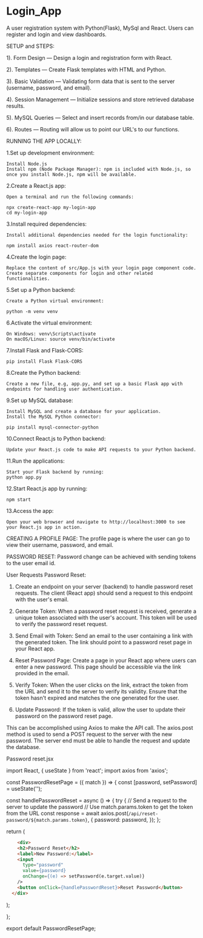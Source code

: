 # Login_App 
A user registration system with Python(Flask), MySql and React. Users can register and login and view dashboards.

SETUP and STEPS:

1). Form Design — Design a login and registration form with React.

2). Templates — Create Flask templates with HTML and Python.

3). Basic Validation — Validating form data that is sent to the server (username, password, and email).

4). Session Management — Initialize sessions and store retrieved database results.

5). MySQL Queries — Select and insert records from/in our database table.

6). Routes — Routing will allow us to point our URL's to our functions.

RUNNING THE APP LOCALLY:

1.Set up  development environment:

    Install Node.js
    Install npm (Node Package Manager): npm is included with Node.js, so once you install Node.js, npm will be available.

2.Create a React.js app:

    Open a terminal and run the following commands:

    npx create-react-app my-login-app
    cd my-login-app

3.Install required dependencies:

    Install additional dependencies needed for the login functionality:

    npm install axios react-router-dom

4.Create the login page:

    Replace the content of src/App.js with your login page component code. Create separate components for login and other related functionalities.

5.Set up a Python backend:

    Create a Python virtual environment:

    python -m venv venv

6.Activate the virtual environment:

    On Windows: venv\Scripts\activate
    On macOS/Linux: source venv/bin/activate

7.Install Flask and Flask-CORS:

    pip install Flask Flask-CORS

8.Create the Python backend:

    Create a new file, e.g, app.py, and set up a basic Flask app with endpoints for handling user authentication.

9.Set up MySQL database:

    Install MySQL and create a database for your application.
    Install the MySQL Python connector:

    pip install mysql-connector-python

10.Connect React.js to Python backend:

    Update your React.js code to make API requests to your Python backend.

11.Run the applications:

    Start your Flask backend by running:
    python app.py

12.Start React.js app by running:

    npm start

13.Access the app:

    Open your web browser and navigate to http://localhost:3000 to see your React.js app in action.

CREATING A PROFILE PAGE:
The profile page is where the user can go to view their username, password, and email.

PASSWORD RESET:
Password change can be achieved with sending tokens to the user email id.
   
User Requests Password Reset:
1. Create an endpoint on your server (backend) to handle password reset requests. The client (React app) should send a request to this endpoint with the user's email.

2. Generate Token:
 When a password reset request is received, generate a unique token associated with the user's account. This token will be used to verify the password reset request.

3. Send Email with Token:
Send an email to the user containing a link with the generated token. The link should point to a password reset page in your React app.

4. Reset Password Page:
Create a page in your React app where users can enter a new password. This page should be accessible via the link provided in the email.

5. Verify Token:
When the user clicks on the link, extract the token from the URL and send it to the server to verify its validity. Ensure that the token hasn't expired and matches the one generated for the user.

6. Update Password:
 If the token is valid, allow the user to update their password on the password reset page.

This can be accomplished using Axios to make the API call. The axios.post method is used to send a POST request to the server with the new password. The server end must be able to handle the request and update the database.


Password reset.jsx

import React, { useState } from 'react';
import axios from 'axios';

const PasswordResetPage = ({ match }) => {
  const [password, setPassword] = useState('');

  const handlePasswordReset = async () => {
    try {
      // Send a request to the server to update the password
      // Use match.params.token to get the token from the URL
      const response = await axios.post(`/api/reset-password/${match.params.token}`, {
        password: password,
      });
  };

  return (
  ```html
      <div>
      <h2>Password Reset</h2>
      <label>New Password:</label>
      <input
        type="password"
        value={password}
        onChange={(e) => setPassword(e.target.value)}
      />
      <button onClick={handlePasswordReset}>Reset Password</button>
    </div>
```
  );

};

export default PasswordResetPage;
